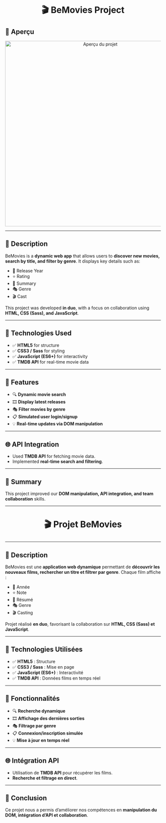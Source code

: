 

<h1 align="center"> 🎬 BeMovies Project
  
## 📸 Aperçu
<p align="center">
  <img src="previewBemovie.pngg" alt="Aperçu du projet" width="600">
</p>

---

## 📖 Description
BeMovies is a **dynamic web app** that allows users to **discover new movies, search by title, and filter by genre**. It displays key details such as:

- 📅 Release Year
- ⭐ Rating
- 📖 Summary
- 🎭 Genre
- 🎬 Cast

This project was developed **in duo**, with a focus on collaboration using **HTML, CSS (Sass), and JavaScript**.

---

## 🔧 Technologies Used
- ✅ **HTML5** for structure
- ✅ **CSS3 / Sass** for styling
- ✅ **JavaScript (ES6+)** for interactivity
- ✅ **TMDB API** for real-time movie data

---

## 🚀 Features
- 🔍 **Dynamic movie search**
- 🎞 **Display latest releases**
- 🎭 **Filter movies by genre**
- 📋 **Simulated user login/signup**
- 💡 **Real-time updates via DOM manipulation**

---

## 🌐 API Integration
- Used **TMDB API** for fetching movie data.
- Implemented **real-time search and filtering**.

---

## 🎯 Summary
This project improved our **DOM manipulation, API integration, and team collaboration** skills.

---

<h1 align="center"> 🎬 Projet BeMovies


---

## 📖 Description
BeMovies est une **application web dynamique** permettant de **découvrir les nouveaux films, rechercher un titre et filtrer par genre**. Chaque film affiche :

- 📅 Année
- ⭐ Note
- 📖 Résumé
- 🎭 Genre
- 🎬 Casting

Projet réalisé **en duo**, favorisant la collaboration sur **HTML, CSS (Sass) et JavaScript**.

---

## 🔧 Technologies Utilisées
- ✅ **HTML5** : Structure
- ✅ **CSS3 / Sass** : Mise en page
- ✅ **JavaScript (ES6+)** : Interactivité
- ✅ **TMDB API** : Données films en temps réel

---

## 🚀 Fonctionnalités
- 🔍 **Recherche dynamique**
- 🎞 **Affichage des dernières sorties**
- 🎭 **Filtrage par genre**
- 📋 **Connexion/inscription simulée**
- 💡 **Mise à jour en temps réel**

---

## 🌐 Intégration API
- Utilisation de **TMDB API** pour récupérer les films.
- **Recherche et filtrage en direct**.

---

## 🎯 Conclusion
Ce projet nous a permis d’améliorer nos compétences en **manipulation du DOM, intégration d’API et collaboration**.
